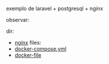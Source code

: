  exemplo de laravel + postgresql + nginx

 observar: 

 dir:
  - [nginx](./app/nginx)
files:
  - [docker-compose.yml](./app/docker-compose.yml)
  - [docker-file](./app/Dockerfile)

